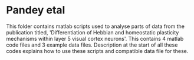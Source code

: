 # Pandey etal
This folder contains matlab scripts used to analyse parts of data from the publication titled, 'Differentiation of Hebbian and homeostatic plasticity mechanisms within layer 5 visual cortex neurons'.
This contains 4 matlab code files and 3 example data files.
Description at the start of all these codes explains how to use these scripts and compatible data file for these.   
